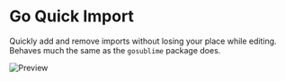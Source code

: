 # Go Quick Import

Quickly add and remove imports without losing your place while editing.
Behaves much the same as the `gosublime` package does.

![Preview](https://cloud.githubusercontent.com/assets/595010/11919595/0ed537b2-a71c-11e5-85eb-383bdd46c9b0.gif)
